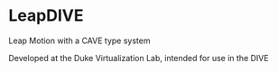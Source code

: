 # LeapDIVE
Leap Motion with a CAVE type system

Developed at the Duke Virtualization Lab, intended for use in the DIVE
